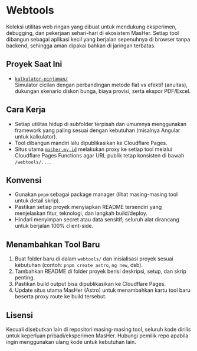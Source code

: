 # Webtools

Koleksi utilitas web ringan yang dibuat untuk mendukung eksperimen, debugging, dan pekerjaan sehari-hari di ekosistem MasHer. Setiap tool dibangun sebagai aplikasi kecil yang berjalan sepenuhnya di browser tanpa backend, sehingga aman dipakai bahkan di jaringan terbatas.

## Proyek Saat Ini

- [`kalkulator-pinjaman/`](./kalkulator-pinjaman/)  
  Simulator cicilan dengan perbandingan metode flat vs efektif (anuitas), dukungan skenario diskon bunga, biaya provisi, serta ekspor PDF/Excel.

## Cara Kerja

- Setiap utilitas hidup di subfolder terpisah dan umumnya menggunakan framework yang paling sesuai dengan kebutuhan (misalnya Angular untuk kalkulator).
- Tool dibangun mandiri lalu dipublikasikan ke Cloudflare Pages.
- Situs utama [`masher.my.id`](https://masher.my.id/) melakukan proxy ke setiap tool melalui Cloudflare Pages Functions agar URL publik tetap konsisten di bawah `/webtools/...`.

## Konvensi

- Gunakan `pnpm` sebagai package manager (lihat masing-masing tool untuk detail skrip).
- Pastikan setiap proyek menyiapkan README tersendiri yang menjelaskan fitur, teknologi, dan langkah build/deploy.
- Hindari menyimpan secret atau data sensitif; seluruh alat dirancang untuk berjalan 100% client-side.

## Menambahkan Tool Baru

1. Buat folder baru di dalam `webtools/` dan inisialisasi proyek sesuai kebutuhan (contoh: `pnpm create astro`, `ng new`, dsb).
2. Tambahkan README di folder proyek berisi deskripsi, setup, dan skrip penting.
3. Pastikan build output bisa dipublikasikan ke Cloudflare Pages.
4. Update situs utama MasHer (Astro) untuk menambahkan kartu tool baru beserta proxy route ke build tersebut.

## Lisensi

Kecuali disebutkan lain di repositori masing-masing tool, seluruh kode dirilis untuk keperluan pribadi/eksperimen MasHer. Hubungi pemilik repo apabila ingin menggunakan ulang kode untuk kebutuhan lain.
